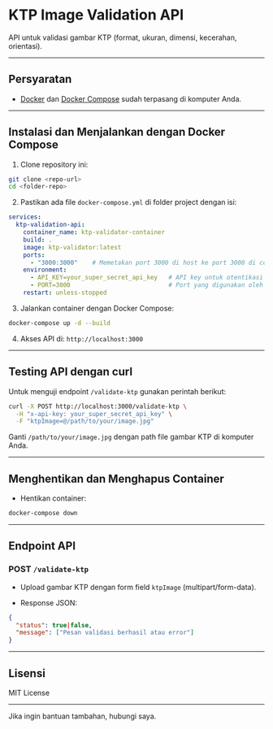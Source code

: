 # KTP Image Validation API

API untuk validasi gambar KTP (format, ukuran, dimensi, kecerahan, orientasi).

---

## Persyaratan

- [Docker](https://www.docker.com/get-started) dan [Docker Compose](https://docs.docker.com/compose/install/) sudah terpasang di komputer Anda.

---

## Instalasi dan Menjalankan dengan Docker Compose

1. Clone repository ini:

```bash
git clone <repo-url>
cd <folder-repo>
```

2. Pastikan ada file `docker-compose.yml` di folder project dengan isi:

```yaml
services:
  ktp-validation-api:
    container_name: ktp-validator-container
    build: .
    image: ktp-validator:latest
    ports:
      - "3000:3000"    # Memetakan port 3000 di host ke port 3000 di container
    environment:
      - API_KEY=your_super_secret_api_key   # API key untuk otentikasi akses aplikasi
      - PORT=3000                           # Port yang digunakan oleh aplikasi di container
    restart: unless-stopped

```

3. Jalankan container dengan Docker Compose:

```bash
docker-compose up -d --build
```

4. Akses API di: `http://localhost:3000`

---

## Testing API dengan curl

Untuk menguji endpoint `/validate-ktp` gunakan perintah berikut:

```bash
curl -X POST http://localhost:3000/validate-ktp \
  -H "x-api-key: your_super_secret_api_key" \
  -F "ktpImage=@/path/to/your/image.jpg"
```

Ganti `/path/to/your/image.jpg` dengan path file gambar KTP di komputer Anda.

---

## Menghentikan dan Menghapus Container

- Hentikan container:

```bash
docker-compose down
```

---

## Endpoint API

### POST `/validate-ktp`

- Upload gambar KTP dengan form field `ktpImage` (multipart/form-data).

- Response JSON:

```json
{
  "status": true|false,
  "message": ["Pesan validasi berhasil atau error"]
}
```

---

## Lisensi

MIT License

---

Jika ingin bantuan tambahan, hubungi saya.
